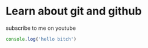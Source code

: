 # Learn about git and github

subscribe to me on youtube

```javascript
console.log('hello bitch')

```